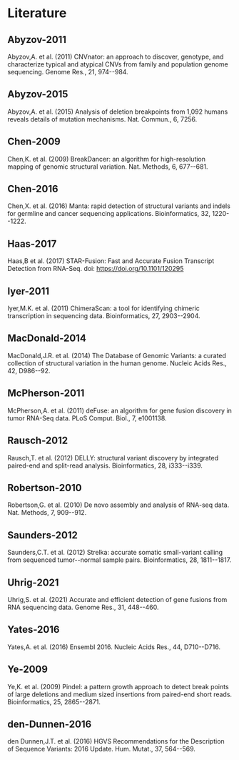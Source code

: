 # Literature

## Abyzov-2011

Abyzov,A. et al. (2011) CNVnator: an approach to discover, genotype,
    and characterize typical and atypical CNVs from family and
    population genome sequencing. Genome Res., 21, 974--984.

## Abyzov-2015

Abyzov,A. et al. (2015) Analysis of deletion breakpoints from 1,092
    humans reveals details of mutation mechanisms. Nat. Commun.,
    6, 7256.

## Chen-2009

Chen,K. et al. (2009) BreakDancer: an algorithm for high-resolution
    mapping of genomic structural variation. Nat. Methods, 6, 677--681.

## Chen-2016

Chen,X. et al. (2016) Manta: rapid detection of structural variants
    and indels for germline and cancer sequencing applications.
    Bioinformatics, 32, 1220--1222.

## Haas-2017

Haas,B et al. (2017) STAR-Fusion: Fast and Accurate Fusion
    Transcript Detection from RNA-Seq. doi:
    <https://doi.org/10.1101/120295>

## Iyer-2011

Iyer,M.K. et al. (2011) ChimeraScan: a tool for identifying chimeric
    transcription in sequencing data. Bioinformatics, 27, 2903--2904.

## MacDonald-2014

MacDonald,J.R. et al. (2014) The Database of Genomic Variants: a
    curated collection of structural variation in the human genome.
    Nucleic Acids Res., 42, D986--92.

## McPherson-2011

McPherson,A. et al. (2011) deFuse: an algorithm for gene fusion
    discovery in tumor RNA-Seq data. PLoS Comput. Biol., 7, e1001138.

## Rausch-2012

Rausch,T. et al. (2012) DELLY: structural variant discovery by
    integrated paired-end and split-read analysis. Bioinformatics, 28,
    i333--i339.

## Robertson-2010

Robertson,G. et al. (2010) De novo assembly and analysis of RNA-seq
    data. Nat. Methods, 7, 909--912.

## Saunders-2012

Saunders,C.T. et al. (2012) Strelka: accurate somatic small-variant
    calling from sequenced tumor--normal sample pairs. Bioinformatics,
    28, 1811--1817.

## Uhrig-2021

Uhrig,S. et al. (2021) Accurate and efficient detection of gene
    fusions from RNA sequencing data. Genome Res., 31, 448--460.

## Yates-2016

Yates,A. et al. (2016) Ensembl 2016. Nucleic Acids Res., 44,
    D710--D716.

## Ye-2009

Ye,K. et al. (2009) Pindel: a pattern growth approach to detect
    break points of large deletions and medium sized insertions from
    paired-end short reads. Bioinformatics, 25, 2865--2871.

## den-Dunnen-2016

den Dunnen,J.T. et al. (2016) HGVS Recommendations for the
    Description of Sequence Variants: 2016 Update. Hum. Mutat., 37,
    564--569.
